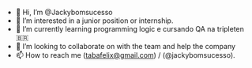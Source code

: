 - 👋 Hi, I’m @Jackybomsucesso
- 👀 I’m interested in a junior position or internship.
- 🌱 I’m currently learning programming logic e cursando QA na tripleten 🇧🇷
- 💞️ I’m looking to collaborate on with the team and help the company
- 📫 How to reach me (tabafelix@gmail.com) / (@jackybomsucesso).

<!---
Jackybomsucesso/Jackybomsucesso is a ✨ special ✨ repository because its `README.md` (this file) appears on your GitHub profile.
You can click the Preview link to take a look at your changes.
--->
